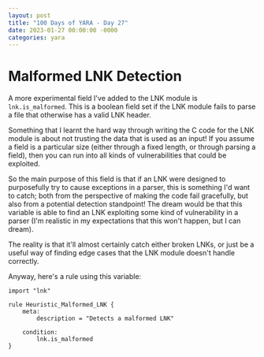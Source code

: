 ```yaml
---
layout: post
title: "100 Days of YARA - Day 27"
date: 2023-01-27 00:00:00 -0000
categories: yara
---
```


# Malformed LNK Detection
A more experimental field I've added to the LNK module is `lnk.is_malformed`. This is a boolean field set if the LNK module fails to parse a file that otherwise has a valid LNK header.

Something that I learnt the hard way through writing the C code for the LNK module is about not trusting the data that is used as an input! If you assume a field is a particular size (either through a fixed length, or through parsing a field), then you can run into all kinds of vulnerabilities that could be exploited.

So the main purpose of this field is that if an LNK were designed to purposefully try to cause exceptions in a parser, this is something I'd want to catch; both from the perspective of making the code fail gracefully, but also from a potential detection standpoint! The dream would be that this variable is able to find an LNK exploiting some kind of vulnerability in a parser (I'm realistic in my expectations that this won't happen, but I can dream). 

The reality is that it'll almost certainly catch either broken LNKs, or just be a useful way of finding edge cases that the LNK module doesn't handle correctly.

Anyway, here's a rule using this variable:
```
import "lnk"

rule Heuristic_Malformed_LNK {
    meta:
        description = "Detects a malformed LNK"
        
    condition:
        lnk.is_malformed
}
```